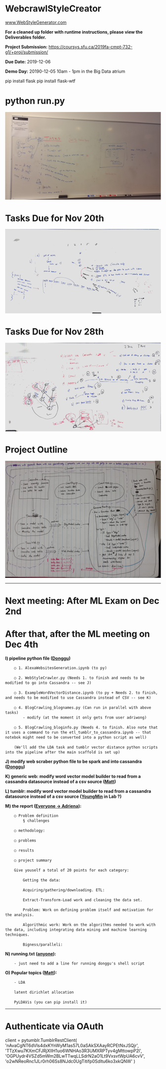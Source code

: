 # WebcrawlStyleCreator

www.WebStyleGenerator.com

<b>For a cleaned up folder with runtime instructions, please view the Deliverables folder.</b>

<b>Project Submission:</b> https://coursys.sfu.ca/2019fa-cmpt-732-g1/+proj/submission/

<b>Due Date:</b> 2019-12-06

<b>Demo Day:</b> 20190-12-05 10am - 1pm in the Big Data atrium

pip install flask
pip install flask-wtf
# python run.py

<img src="pictures/Cmpt732ProjectPlan.jpg">

# Tasks Due for Nov 20th
<img src="pictures/CMPT732ProjectPlanWeek2.jpg">

# Tasks Due for Nov 28th
<img src="pictures/CMPT732ProjectPlanWeek3.jpg">

# Project Outline
<img src="pictures/ProjectOutline.jpeg">

<hr>

# Next meeting: After ML Exam on Dec 2nd
# After that, after the ML meeting on Dec 4th


<b>I) pipeline python file (<u>Donggu</u>) </b>

		○ 1. AlexaWebsitesGeneration.ipynb (to py)

		○ 2. WebStyleCrawler.py (Needs 1. to finish and needs to be modified to go into Cassandra -- see J)

		○ 3. ExampleWordVectorDistance.ipynb (to py + Needs 2. to finish, and needs to be modified to use Cassandra instead of CSV -- see K)

		○ 4. BlogCrawling_blognames.py (Can run in parallel with above tasks)
			- modify (at the moment it only gets from user adriwong)

		○ 5. BlogCrawling_bloginfo.py (Needs 4. to finish. Also note that it uses a command to run the etl_tumblr_to_cassandra.ipynb -- that notebok might need to be converted into a python script as well)

		(We'll add the LDA task and tumblr vector distance python scripts into the pipeline after the main scaffold is set up)

	
<b>J) modify web scraber python file to be spark and into cassandra (<u>Donggu</u>)</b>
	

<b>K) generic web: modify word vector model builder to read from a cassandra datasource instead of a csv source (<u>Matt</u>)</b>
	

<b>L) tumblr: modify word vector model builder to read from a cassandra datasource instead of a csv source (<u>YoungMin</u> in Lab ?)</b>


<b>M) the report (<u>Everyone -> Adriena</u>):</b>

		○ Problem definition
			§ challenges
			
		○ methodology:
		
		○ problems
		
		○ results
		
		○ project summary

		Give youself a total of 20 points for each category:
		
			Getting the data: 
			
			Acquiring/gathering/downloading. ETL: 
			
			Extract-Transform-Load work and cleaning the data set. 
			
			Problem: Work on defining problem itself and motivation for the analysis. 
			
			Algorithmic work: Work on the algorithms needed to work with the data, including integrating data mining and machine learning techniques. 
			
			Bigness/paralleli:
			
		

<b>N) running.txt (<u>anyone</u>):</b>

		- just need to add a line for running donggu's shell script
		

<b>O) Popular topics (<u>Matt</u>):</b>

		- LDA

		latent dirichlet allocation

		PyLDAVis (you can pip install it)

<hr>

# Authenticate via OAuth
client = pytumblr.TumblrRestClient(
	'nAvaCgNT6dVls4dxKYnWyM1as57L0aSAkSXAayRCPEtNxJSQjr',
	'TTzXwu7KXmCFJRjXlIH1uo6WNHAo3R3UMXRPTyv4gMttowpP2l',
	'OGPUydr4VSZd5mWm2BLwTTwqLLSdrN2aO1Lt9VxsvtWpUA6cvV',
	'o2wNReoRnc1JLr0rh06Ss8NJdc0UgTitifp0Sdltu6ko3xkQNW'
)

